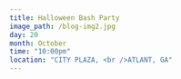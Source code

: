 ```yaml
---
title: Halloween Bash Party
image_path: /blog-img2.jpg
day: 20
month: October
time: "10:00pm"
location: "CITY PLAZA, <br />ATLANT, GA"
---
```

